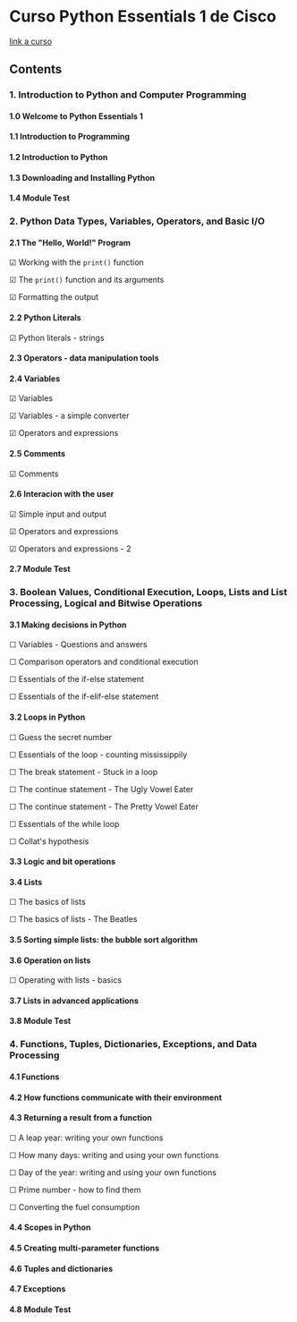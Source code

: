 # Curso Python Essentials 1 de Cisco
[link a curso](https://skillsforall.com/course/python-essentials-1)

## Contents
### 1. Introduction to Python and Computer Programming
#### 1.0 Welcome to Python Essentials 1
#### 1.1 Introduction to Programming
#### 1.2 Introduction to Python
#### 1.3 Downloading and Installing Python
#### 1.4 Module Test

### 2. Python Data Types, Variables, Operators, and Basic I/O
#### 2.1 The "Hello, World!" Program
☑ Working with the `print()` function 

☑ The `print()` function and its arguments

☑ Formatting the output
#### 2.2 Python Literals
☑ Python literals - strings
#### 2.3 Operators - data manipulation tools
#### 2.4 Variables
☑ Variables

☑ Variables - a simple converter

☑ Operators and expressions
#### 2.5 Comments
☑ Comments
#### 2.6 Interacion with the user
☑ Simple input and output 

☑ Operators and expressions

☑ Operators and expressions - 2
#### 2.7 Module Test

### 3. Boolean Values, Conditional Execution, Loops, Lists and List Processing, Logical and Bitwise Operations
#### 3.1 Making decisions in Python
☐ Variables - Questions and answers

☐ Comparison operators and conditional execution

☐ Essentials of the if-else statement

☐ Essentials of the if-elif-else statement
#### 3.2 Loops in Python
☐ Guess the secret number

☐ Essentials of the loop - counting mississippily

☐ The break statement - Stuck in a loop

☐ The continue statement - The Ugly Vowel Eater

☐ The continue statement - The Pretty Vowel Eater

☐ Essentials of the while loop

☐ Collat's hypothesis
#### 3.3 Logic and bit operations
#### 3.4 Lists
☐ The basics of lists

☐ The basics of lists - The Beatles
#### 3.5 Sorting simple lists: the bubble sort algorithm
#### 3.6 Operation on lists
☐ Operating with lists - basics
#### 3.7 Lists in advanced applications
#### 3.8 Module Test

### 4. Functions, Tuples, Dictionaries, Exceptions, and Data Processing
#### 4.1 Functions
#### 4.2 How functions communicate with their environment
#### 4.3 Returning a result from a function
☐ A leap year: writing your own functions

☐ How many days: writing and using your own functions

☐ Day of the year: writing and using your own functions

☐ Prime number - how to find them

☐ Converting the fuel consumption
#### 4.4 Scopes in Python
#### 4.5 Creating multi-parameter functions
#### 4.6 Tuples and dictionaries
#### 4.7 Exceptions
#### 4.8 Module Test
